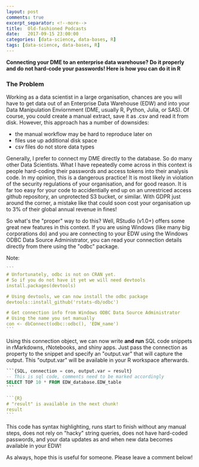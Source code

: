 ```yaml
---
layout: post
comments: true
excerpt_separator: <!--more-->
title:  Old-fashioned Podcasts
date:   2017-09-15 23:00:00
categories: [data-science, data-bases, R]
tags: [data-science, data-bases, R]
---
```

**Connecting your DME to an enterprise data warehouse? Do it properly and do not hard-code your passwords! Here is how you can do it in R**
<!--more-->

### The Problem
Working as a data scientist in a large organisation, chances are you will have to get data out of an Enterprise Data Warehouse (EDW) and into your Data Manipulation Enviornment (DME, usually R, Python, Julia, or SAS). Of course, you could create a manual extract, save it as .csv and read it from disk. However, this approach has a number of downsides:
- the manual workflow may be hard to reproduce later on
- files use up additional disk space
- csv files do not store data types

Generally, I prefer to connect my DME directly to the database. So do many other Data Scientists. What I have repeatedly come across in this context is people hard-coding their passwords and access tokens into their analysis code. In my opinion, this is a dangerous practice! It is most likely in violation of the security regulations of your organisation, and for good reason. It is far too easy for your code to accidentially end up on an unrestriced access github repository, an unprotected S3 bucket, or similar. With GDPR just around the corner, a mistake like that could soon cost your organisation up to 3% of their global annual revenue in fines!

So what's the "proper" way to do this? Well, RStudio (v1.0+) offers some great new features in this context. If you are using Windows (like many big corporations do) and you are connecting to your EDW using the Windows ODBC Data Source Administrator, you can read your connection details directly from there using the "odbc" package.

Note:
````R
```
# Unfortunately, odbc is not on CRAN yet.
# So if you do not have it yet we will need devtools
install.packages(devtools)

# Using devtools, we can now install the odbc package
devtools::install_github('rstats-db/odbc')

# Get connection info from Windows ODBC Data Source Administrator
# Using the name you set manually
con <- dbConnect(odbc::odbc(), 'EDW_name')
```
````

Using this connection object, we can now write **and run** SQL code snippets in rMarkdowns, rNotebooks, and shiny apps. Just pass the connection as property to the snippet and specify an "output.var" that will capture the output. This "output.var" will be available in your R workspace afterwards.

````SQL
```{SQL, connection = con, output.var = result}
-- This is sql code, comments need to be marked accordingly
SELECT TOP 10 * FROM EDW_database.EDW_table
```
````

````R
```{R}
# "result" is available in the next chunk!
result
```
````

This code has syntax highlighting, runs start to finish without any manual steps, does not rely on "hacky" string queries, does not have hard-coded passwords, and your data updates as and when new data becomes available in your EDW!

As always, hope this is useful for someone. Please leave a comment below!
